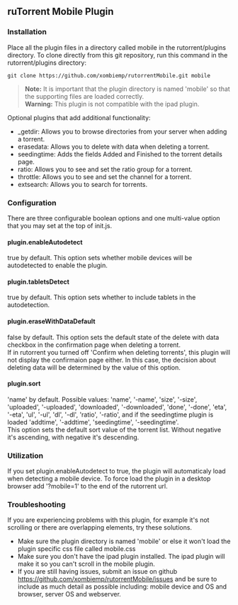 ## ruTorrent Mobile Plugin

### Installation
Place all the plugin files in a directory called mobile in the rutorrent/plugins directory.
To clone directly from this git repository, run this command in the rutorrent/plugins directory:
```
git clone https://github.com/xombiemp/rutorrentMobile.git mobile

```

> **Note:** It is important that the plugin directory is named 'mobile' so that the supporting files are loaded correctly.  
> **Warning:** This plugin is not compatible with the ipad plugin.

Optional plugins that add additional functionality:
* _getdir: Allows you to browse directories from your server when adding a torrent.
* erasedata: Allows you to delete with data when deleting a torrent.
* seedingtime: Adds the fields Added and Finished to the torrent details page.
* ratio: Allows you to see and set the ratio group for a torrent.
* throttle: Allows you to see and set the channel for a torrent.
* extsearch: Allows you to search for torrents.

### Configuration
There are three configurable boolean options and one multi-value option that you may set at the top of init.js.
#### plugin.enableAutodetect
true by default. This option sets whether mobile devices will be autodetected to enable the plugin.

#### plugin.tabletsDetect
true by default. This option sets whether to include tablets in the autodetection.

#### plugin.eraseWithDataDefault
false by default. This option sets the default state of the delete with data checkbox in the confirmation page when deleting a torrent.  
If in rutorrent you turned off 'Confirm when deleting torrents', this plugin will not display the confirmaion page either. In this case, the decision about deleting data will be determined by the value of this option.

#### plugin.sort
'name' by default. Possible values: 'name', '-name', 'size', '-size', 'uploaded', '-uploaded', 'downloaded', '-downloaded', 'done', '-done', 'eta', '-eta', 'ul', '-ul', 'dl', '-dl', 'ratio', '-ratio', and if the seedingtime plugin is loaded 'addtime', '-addtime', 'seedingtime', '-seedingtime'.  
This option sets the default sort value of the torrent list. Without negative it's ascending, with negative it's descending.

### Utilization
If you set plugin.enableAutodetect to true, the plugin will automaticaly load when detecting a mobile device. To force load the plugin in a desktop browser add '?mobile=1' to the end of the rutorrent url.

### Troubleshooting
If you are experiencing problems with this plugin, for example it's not scrolling or there are overlapping elements, try these solutions.
* Make sure the plugin directory is named 'mobile' or else it won't load the plugin specific css file called mobile.css
* Make sure you don't have the ipad plugin installed. The ipad plugin will make it so you can't scroll in the mobile plugin.
* If you are still having issues, submit an issue on github https://github.com/xombiemp/rutorrentMobile/issues and be sure to include as much detail as possible including: mobile device and OS and browser, server OS and webserver.
